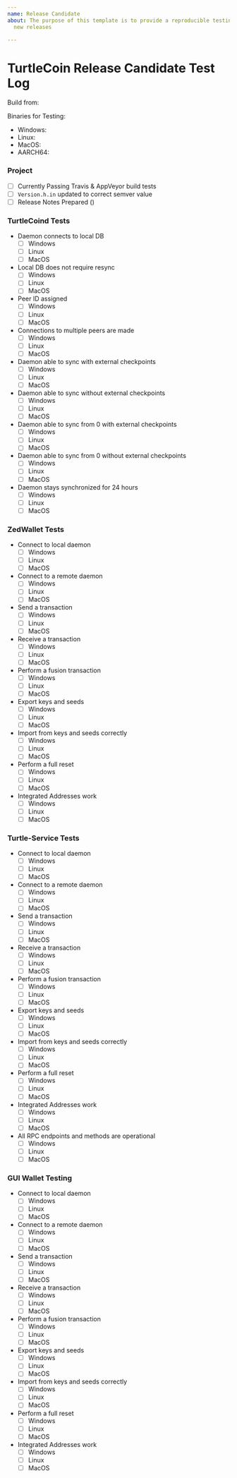 ```yaml
---
name: Release Candidate
about: The purpose of this template is to provide a reproducible testing process for
  new releases

---
```


# TurtleCoin <!-- Insert semver # including build number here --> Release Candidate Test Log

Build from: <!-- link to release candidate branch -->

Binaries for Testing:
  - Windows: <!-- link to release candidate binaries for this platform -->
  - Linux: <!-- link to release candidate binaries for this platform -->
  - MacOS: <!-- link to release candidate binaries for this platform -->
  - AARCH64: <!-- link to release candidate binaries for this platform -->

### Project
- [ ] Currently Passing Travis & AppVeyor build tests
- [ ] `Version.h.in` updated to correct semver value
- [ ] Release Notes Prepared (<!-- link to proposed copy of release notes -->)

### TurtleCoind Tests
- Daemon connects to local DB
  - [ ] Windows
  - [ ] Linux
  - [ ] MacOS
- Local DB does not require resync
  - [ ] Windows
  - [ ] Linux
  - [ ] MacOS
- Peer ID assigned
  - [ ] Windows
  - [ ] Linux
  - [ ] MacOS
- Connections to multiple peers are made
  - [ ] Windows
  - [ ] Linux
  - [ ] MacOS
- Daemon able to sync with external checkpoints
  - [ ] Windows
  - [ ] Linux
  - [ ] MacOS
- Daemon able to sync without external checkpoints
  - [ ] Windows
  - [ ] Linux
  - [ ] MacOS
- Daemon able to sync from 0 with external checkpoints
  - [ ] Windows
  - [ ] Linux
  - [ ] MacOS
- Daemon able to sync from 0 without external checkpoints
  - [ ] Windows
  - [ ] Linux
  - [ ] MacOS
- Daemon stays synchronized for 24 hours
  - [ ] Windows
  - [ ] Linux
  - [ ] MacOS
 
### ZedWallet Tests
- Connect to local daemon
  - [ ] Windows
  - [ ] Linux
  - [ ] MacOS
- Connect to a remote daemon
  - [ ] Windows
  - [ ] Linux
  - [ ] MacOS
- Send a transaction
  - [ ] Windows
  - [ ] Linux
  - [ ] MacOS
- Receive a transaction
  - [ ] Windows
  - [ ] Linux
  - [ ] MacOS
- Perform a fusion transaction
  - [ ] Windows
  - [ ] Linux
  - [ ] MacOS
- Export keys and seeds
  - [ ] Windows
  - [ ] Linux
  - [ ] MacOS
- Import from keys and seeds correctly
  - [ ] Windows
  - [ ] Linux
  - [ ] MacOS
- Perform a full reset
  - [ ] Windows
  - [ ] Linux
  - [ ] MacOS
- Integrated Addresses work
  - [ ] Windows
  - [ ] Linux
  - [ ] MacOS

### Turtle-Service Tests
- Connect to local daemon
  - [ ] Windows
  - [ ] Linux
  - [ ] MacOS
- Connect to a remote daemon
  - [ ] Windows
  - [ ] Linux
  - [ ] MacOS
- Send a transaction
  - [ ] Windows
  - [ ] Linux
  - [ ] MacOS
- Receive a transaction
  - [ ] Windows
  - [ ] Linux
  - [ ] MacOS
- Perform a fusion transaction
  - [ ] Windows
  - [ ] Linux
  - [ ] MacOS
- Export keys and seeds
  - [ ] Windows
  - [ ] Linux
  - [ ] MacOS
- Import from keys and seeds correctly
  - [ ] Windows
  - [ ] Linux
  - [ ] MacOS
- Perform a full reset
  - [ ] Windows
  - [ ] Linux
  - [ ] MacOS
- Integrated Addresses work
  - [ ] Windows
  - [ ] Linux
  - [ ] MacOS
- All RPC endpoints and methods are operational
  - [ ] Windows
  - [ ] Linux
  - [ ] MacOS

### GUI Wallet Testing
- Connect to local daemon
  - [ ] Windows
  - [ ] Linux
  - [ ] MacOS
- Connect to a remote daemon
  - [ ] Windows
  - [ ] Linux
  - [ ] MacOS
- Send a transaction
  - [ ] Windows
  - [ ] Linux
  - [ ] MacOS
- Receive a transaction
  - [ ] Windows
  - [ ] Linux
  - [ ] MacOS
- Perform a fusion transaction
  - [ ] Windows
  - [ ] Linux
  - [ ] MacOS
- Export keys and seeds
  - [ ] Windows
  - [ ] Linux
  - [ ] MacOS
- Import from keys and seeds correctly
  - [ ] Windows
  - [ ] Linux
  - [ ] MacOS
- Perform a full reset
  - [ ] Windows
  - [ ] Linux
  - [ ] MacOS
- Integrated Addresses work
  - [ ] Windows
  - [ ] Linux
  - [ ] MacOS
